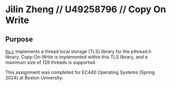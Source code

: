 # Jilin Zheng // U49258796 // Copy On Write

## Purpose

[tls.c](tls.c) implements a thread local storage (TLS) library for the pthread.h library. Copy-On-Write is implemented within this TLS library, and a maximum size of 128 threads is supported.

This assignment was completed for EC440 Operating Systems (Spring 2024) at Boston University.

